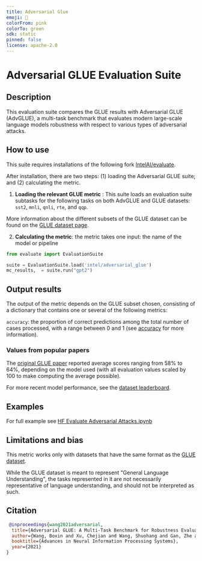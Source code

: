 ```yaml
---
title: Adversarial Glue
emoji: 👀
colorFrom: pink
colorTo: green
sdk: static
pinned: false
license: apache-2.0
---
```


# Adversarial GLUE Evaluation Suite

## Description

This evaluation suite compares the GLUE results with Adversarial GLUE (AdvGLUE), a multi-task benchmark that evaluates modern large-scale language models robustness with respect to various types of adversarial attacks.

## How to use

This suite requires installations of the following fork [IntelAI/evaluate](https://github.com/IntelAI/evaluate/tree/develop).

After installation, there are two steps: (1) loading the Adversarial GLUE suite; and (2) calculating the metric.

1. **Loading the relevant GLUE metric** : This suite loads an evaluation suite subtasks for the following tasks on both AdvGLUE and GLUE datasets: `sst2`,  `mnli`, `qnli`, `rte`, and `qqp`.

More information about the different subsets of the GLUE dataset can be found on the [GLUE dataset page](https://huggingface.co/datasets/glue).

2. **Calculating the metric**: the metric takes one input: the name of the model or pipeline


```python
from evaluate import EvaluationSuite

suite = EvaluationSuite.load('intel/adversarial_glue')
mc_results,  = suite.run("gpt2")
```

## Output results

The output of the metric depends on the GLUE subset chosen, consisting of a dictionary that contains one or several of the following metrics:

`accuracy`: the proportion of correct predictions among the total number of cases processed, with a range between 0 and 1 (see [accuracy](https://huggingface.co/metrics/accuracy) for more information).


### Values from popular papers

The [original GLUE paper](https://huggingface.co/datasets/glue) reported average scores ranging from 58% to 64%, depending on the model used (with all evaluation values scaled by 100 to make computing the average possible).

For more recent model performance, see the [dataset leaderboard](https://paperswithcode.com/dataset/glue).

## Examples

For full example see [HF Evaluate Adversarial Attacks.ipynb](https://github.com/IntelAI/evaluate/blob/develop/notebooks/HF%20Evaluate%20Adversarial%20Attacks.ipynb)

## Limitations and bias
This metric works only with datasets that have the same format as the [GLUE dataset](https://huggingface.co/datasets/glue).

While the GLUE dataset is meant to represent "General Language Understanding", the tasks represented in it are not necessarily representative of language understanding, and should not be interpreted as such.

## Citation

```bibtex
 @inproceedings{wang2021adversarial,
  title={Adversarial GLUE: A Multi-Task Benchmark for Robustness Evaluation of Language Models},
  author={Wang, Boxin and Xu, Chejian and Wang, Shuohang and Gan, Zhe and Cheng, Yu and Gao, Jianfeng and Awadallah, Ahmed Hassan and Li, Bo},
  booktitle={Advances in Neural Information Processing Systems},
  year={2021}
}
```
